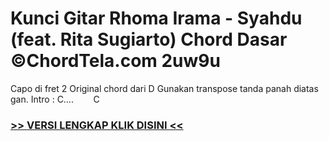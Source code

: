 
 # Kunci Gitar Rhoma Irama - Syahdu (feat. Rita Sugiarto) Chord Dasar ©ChordTela.com 2uw9u


Capo di fret 2 Original chord dari D Gunakan transpose tanda panah diatas gan. Intro : C….        C

###  <a href="https://shortlighzx.web.app?sq=Kunci Gitar Rhoma Irama - Syahdu (feat. Rita Sugiarto) Chord Dasar ©ChordTela.com"> >> VERSI LENGKAP KLIK DISINI << </a>
